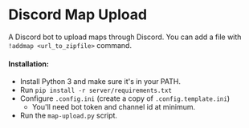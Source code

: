 # Discord Map Upload

A Discord bot to upload maps through Discord.
You can add a file with ```!addmap <url_to_zipfile>``` command.

#### Installation:

- Install Python 3 and make sure it's in your PATH.
- Run `pip install -r server/requirements.txt`
- Configure ```.config.ini``` (create a copy of  ```.config.template.ini```)
    - You'll need bot token and channel id at minimum.
- Run the ```map-upload.py``` script.
